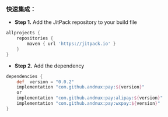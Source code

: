 ### 快速集成：
- **Step 1.** Add the JitPack repository to your build file
```groovy
allprojects {
    repositories {
        maven { url 'https://jitpack.io' }
    }
}
```
- **Step 2.** Add the dependency
```groovy
dependencies {
    def  version = "0.0.2"
    implementation "com.github.andnux:pay:${version}"
    or
    implementation "com.github.andnux:pay:alipay:${version}" 
    implementation "com.github.andnux:pay:wxpay:${version}" 
}
```